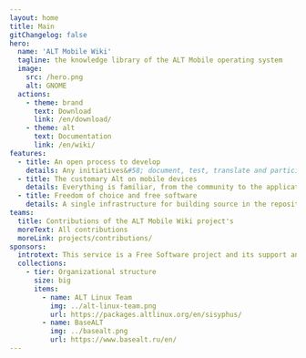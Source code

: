 ```yaml
---
layout: home
title: Main
gitChangelog: false
hero:
  name: 'ALT Mobile Wiki'
  tagline: the knowledge library of the ALT Mobile operating system
  image:
    src: /hero.png
    alt: GNOME
  actions:
    - theme: brand
      text: Download
      link: /en/download/
    - theme: alt
      text: Documentation
      link: /en/wiki/
features:
  - title: An open process to develop
    details: Any initiatives&#58; document, test, translate and participate in development
  - title: The customary Alt on mobile devices
    details: Everything is familiar, from the community to the applications in the operating system.
  - title: Freedom of choice and free software
    details: A single infrastructure for building source in the repository Sisyphus
teams:
  title: Contributions of the ALT Mobile Wiki project's
  moreText: All contributions
  moreLink: projects/contributions/
sponsors:
  introtext: This service is a Free Software project and its support and development depends only on our joint activity.
  collections:
    - tier: Organizational structure
      size: big
      items:
        - name: ALT Linux Team
          img: ../alt-linux-team.png
          url: https://packages.altlinux.org/en/sisyphus/
        - name: BaseALT
          img: ../basealt.png
          url: https://www.basealt.ru/en/
---
```

